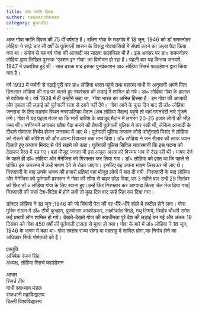```yaml
---
title: गोवा क्रांति दिवस 
author: researchteam
category: gandhi
---
```


आज गोवा क्रांति दिवस की 75 वीं वर्षगांठ है। दक्षिण गोवा के मडगांव में 18 जून, 1946 को डॉ राममनोहर लोहिया ने साढ़े चार सौ वर्षों के पुर्तगाली शासन के विरुद्ध गोवावासियों में संघर्ष करने का जज़्बा पैदा किया गया था। संयोग से यह वर्ष गोवा की आजादी का सांठवा सालगिरह भी है। इस अवसर पर डा० राममनोहर लोहिया द्वारा लिखित पुस्तक 'एक्शन इन गोवा' का विमोचन हो रहा है। पहली बार यह किताब जनवरी, 1947 में प्रकाशित हुई थी। सात दशक बाद इसका पुनर्प्रकाशन डा० लोहिया रिसर्च फाउंडेशन द्वारा किया गया है।

वर्ष 1933 में जर्मनी से पढ़ाई पूरी कर डा० लोहिया भारत पहुंचे तथा महात्मा गांधी के अनुयायी अपने पिता हिरालाल लोहिया की राह पर चलते हुए स्वतंत्रता की लड़ाई में शामिल हो गये। डा० लोहिया गोवा के हालात से वाकिफ थे। वर्ष 1938 में ही उन्होंने कहा था, 'गोवा भारत का अभिन्न हिस्सा है। हम गोवा की आजादी और एकता की लड़ाई को पुर्तगाली सत्ता से दबने नहीं देंगे।'
गोवा आने के कुछ दिन बाद ही डॉ० लोहिया जनसभा के लिए मडगांव स्थित नगरपालिका मैदान (अब लोहिया मैदान) पहुंचे तो वहां गगनभेदी नारे गूंजने लगे। गोवा में यह पहला मंजर था कि भारी बारिश के बावजूद मैदान में लगभग 20-25 हजार लोगों की भीड़ जमा थी। मशीनगनें लगाकर खौफ पैदा करने की तैयारी पुर्तगाली पुलिस ने कर रखी थी, लेकिन आजादी के दीवाने गोमंतक निर्भय होकर जनसभा में आए थे। पुर्तगाली पुलिस कप्तान जोसे फोर्तुनातो मिरांद ने लोहिया को रोकने की कोशिश की और अपना रिवाल्वर तक तान दिया। डॉ० लोहिया ने जन सैलाब की तरफ ध्यान दिलाते हुए कप्तान मिरांद से धैर्य रखने को कहा। पुर्तगाली पुलिस सिविल नाफरमानी कि इस घटना को देखकर हैरत में पड़ गए। वहां मौजूद जनता भी इस अचूक अस्त्र को विस्मय भाव से देख रही थी। भाषण देने के पहले  ही डॉ० लोहिया और मेनेजिस को गिरफ्तार कर लिया गया। डॉ० लोहिया को ज्ञात था कि पहले से घोषित इस जनसभा में उन्हें भाषण देने से रोका जाएगा। इसलिए वह अपना भाषण लिखकर भी लाए थे। गिरफ्तारी के बाद उनके भाषण की हजारों प्रतियां वहां मौजूद लोगों में बात दी गयी।गिरफ्तारी के बाद लोहिया और मेनेजिस को पुर्तगाली प्रशासन ने गोवा की सीमा से बाहर छोड़ दिया, पर 3 महीने बाद उन्हें 29 सितंबर को फिर डॉ ० लोहिया गोवा के लिए रवाना हुए।उन्हें फिर गिरफ्तार कर आग्वादा किला जेल भेज दिया गया| गिरफ्तारी की चर्चा देश-विदेश में होने लगी तो कुछ दिन बाद उन्हें रिहा कर दिया गया।

डॉक्टर लोहिया ने 18 जून ;1946 को जो चिंगारी पैदा की वह धीरे-धीरे शोले में तब्दील होने लगा। गोवा मुक्ति संग्राम में डॉ० टीबी कुन्हाण, पुरुषोत्तम काकोडकर, लक्ष्मीकांत भेंमडे़, मधु लिमये, त्रिदीब चौधरी समेत कई प्रभावी लोग शामिल हो गये। देखते-देखते गोवा की स्वाधीनता पूरे देश की लड़ाई बन गई और अंततः 19 दिसंबर को गोवा 450 वर्षों की पुर्तगाली दासता से मुक्त हो गया। गोवा के बारे में डॉ० लोहिया ने 18 जून, 1946 के भाषण में कहा था- गोवा स्वतंत्र राज्य रहेगा या महाराष्ट्र में शामिल होगा,यह निर्णय लेने का अधिकार सिर्फ गोमंतकों को है।

प्रस्तुति  
अभिषेक रंजन सिंह  
अध्यक्ष, लोहिया रिसर्च फाउंडेशन


आभार  
रिसर्च टीम  
गांधी स्वाध्याय मंडल  
राजधानी महाविद्यालय  
दिल्ली विश्वविद्यालय
